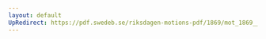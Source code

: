 ```yaml
---
layout: default
UpRedirect: https://pdf.swedeb.se/riksdagen-motions-pdf/1869/mot_1869__ak__00246.pdf
---
```

